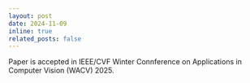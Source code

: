 ```yaml
---
layout: post
date: 2024-11-09
inline: true
related_posts: false
---
```


Paper is accepted in IEEE/CVF Winter Connference on Applications in Computer Vision (WACV) 2025.
